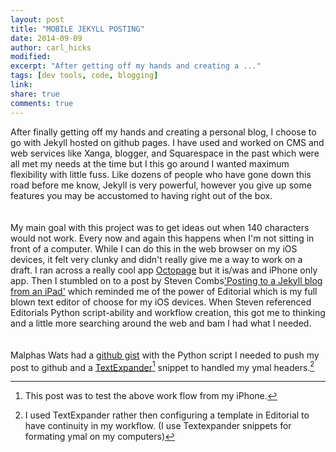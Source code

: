 ```yaml
---
layout: post
title: "MOBILE JEKYLL POSTING"
date: 2014-09-09
author: carl_hicks 
modified:
excerpt: "After getting off my hands and creating a ..."
tags: [dev tools, code, blogging]
link: 
share: true
comments: true
---
```


After finally getting off my hands and creating a personal blog, I choose to go with Jekyll hosted on github pages. 
I have used and worked on CMS and web services like Xanga, blogger, and Squarespace  in the past which were all met my needs at the time but I this go around I wanted maximum flexibility with little fuss. Like dozens of people who have gone down this road before me know, Jekyll is very powerful, however  you give up some features you may be accustomed to having right out of the box.  
<br>  
My main goal with this project was to get  ideas out when 140 characters would not work. Every now and again this happens when I'm not sitting in front of a computer. While I can do this in the web browser on my iOS devices, it felt very clunky and didn't really give me a way to work on a draft. I ran across a really cool app [Octopage](https://itunes.apple.com/us/app/octopage-blogging-jekyll-markdown/id649843345?mt=8) but it is/was and iPhone only app. Then I stumbled on to a post by Steven Combs['Posting to a Jekyll blog from an iPad'](http://www.stevencombs.com/web/2014/07/01/post-to-a-jekyll-blog-from-an-ipad.html) which reminded me of the power of Editorial which is my full blown text editor of choose for my iOS devices. When Steven referenced Editorials Python script-ability and workflow creation, this got me to thinking and a little more searching around the web and bam I had what I needed.   
<br>  
Malphas Wats had a [github gist](https://gist.github.com/MalphasWats/7977513) with the Python script I needed to push my post to github and a [TextExpander](http://smilesoftware.com/TextExpander/touch/index.html)[^1] snippet to handled my ymal headers.[^2]

[^1]:This post was to test the above work flow from my iPhone. 
[^2]:I used TextExpander rather then configuring a template in Editorial to have continuity in my workflow. (I use Textexpander snippets for formating ymal on my computers)
